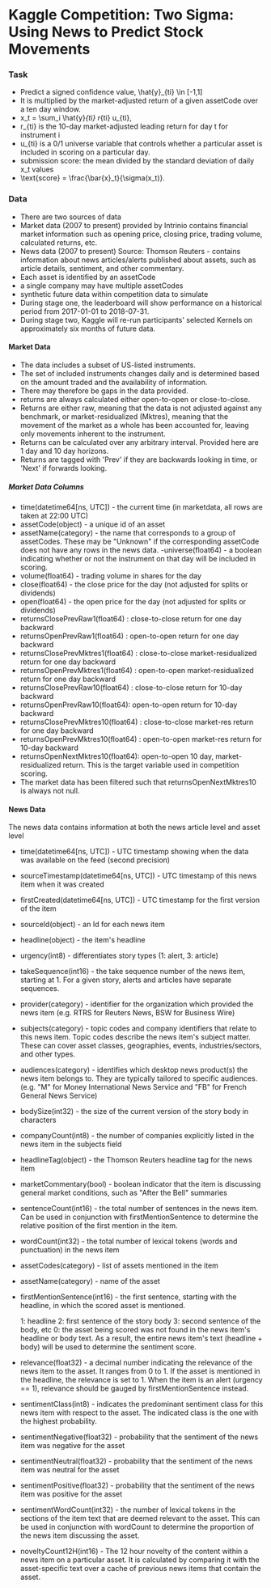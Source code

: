 # Kaggle Competition: Two Sigma: Using News to Predict Stock Movements


### Task
 - Predict a signed confidence value, \hat{y}_{ti} \in [-1,1]
 - It is multiplied by the market-adjusted return of a given assetCode over a ten day window. 
 - x_t = \sum_i \hat{y}_{ti}  r_{ti}  u_{ti},
 - r_{ti} is the 10-day market-adjusted leading return for day t for instrument i
 - u_{ti} is a 0/1 universe variable that controls whether a particular asset is included in scoring on a particular day.
 - submission score: the mean divided by the standard deviation of daily x_t values
 - \text{score} = \frac{\bar{x}_t}{\sigma(x_t)}.
          
          
 
 
### Data
- There are two sources of data
- Market data (2007 to present) provided by Intrinio contains financial market information such as opening price, closing price, trading volume, calculated returns, etc.
- News data (2007 to present) Source: Thomson Reuters - contains information about news articles/alerts published about assets, such as article details, sentiment, and other commentary.
- Each asset is identified by an assetCode
- a single company may have multiple assetCodes
- synthetic future data within competition data to simulate 
- During stage one, the leaderboard will show performance on a historical period from 2017-01-01 to 2018-07-31.
- During stage two, Kaggle will re-run participants' selected Kernels on approximately six months of future data.

#### Market Data
- The data includes a subset of US-listed instruments.
- The set of included instruments changes daily and is determined based on the amount traded and the availability of information. 
- There may therefore be gaps in the data provided.
- returns are always calculated either open-to-open or close-to-close.
- Returns are either raw, meaning that the data is not adjusted against any benchmark, or market-residualized (Mktres), meaning that the movement of the market as a whole has been accounted for, leaving only movements inherent to the instrument.
- Returns can be calculated over any arbitrary interval. Provided here are 1 day and 10 day horizons.
- Returns are tagged with 'Prev' if they are backwards looking in time, or 'Next' if forwards looking.

##### Market Data Columns
- time(datetime64[ns, UTC]) - the current time (in marketdata, all rows are taken at 22:00 UTC)
- assetCode(object) - a unique id of an asset
- assetName(category) - the name that corresponds to a group of assetCodes. These may be "Unknown" if the corresponding assetCode does not have any rows in the news data.
-universe(float64) - a boolean indicating whether or not the instrument on that day will be included in scoring. 
- volume(float64) - trading volume in shares for the day
- close(float64) - the close price for the day (not adjusted for splits or dividends)
- open(float64) - the open price for the day (not adjusted for splits or dividends)
- returnsClosePrevRaw1(float64) : close-to-close return for one day backward
- returnsOpenPrevRaw1(float64) : open-to-open return for one day backward
- returnsClosePrevMktres1(float64) : close-to-close market-residualized return for one day backward
- returnsOpenPrevMktres1(float64) : open-to-open market-residualized return for one day backward
- returnsClosePrevRaw10(float64) : close-to-close return for 10-day backward
- returnsOpenPrevRaw10(float64): open-to-open return for 10-day backward
- returnsClosePrevMktres10(float64) : close-to-close market-res return for one day backward
- returnsOpenPrevMktres10(float64) : open-to-open market-res return for 10-day backward
- returnsOpenNextMktres10(float64): open-to-open 10 day, market-residualized return. This is the target variable used in competition scoring. 
- The market data has been filtered such that returnsOpenNextMktres10 is always not null.


#### News Data
The news data contains information at both the news article level and asset level 
- time(datetime64[ns, UTC]) - UTC timestamp showing when the data was available on the feed (second precision)
- sourceTimestamp(datetime64[ns, UTC]) - UTC timestamp of this news item when it was created
- firstCreated(datetime64[ns, UTC]) - UTC timestamp for the first version of the item
- sourceId(object) - an Id for each news item
- headline(object) - the item's headline
- urgency(int8) - differentiates story types (1: alert, 3: article)
- takeSequence(int16) - the take sequence number of the news item, starting at 1. For a given story, alerts and articles have separate sequences.
- provider(category) - identifier for the organization which provided the news item (e.g. RTRS for Reuters News, BSW for Business Wire)
- subjects(category) - topic codes and company identifiers that relate to this news item. Topic codes describe the news item's subject matter. These can cover asset classes, geographies, events, industries/sectors, and other types.
- audiences(category) - identifies which desktop news product(s) the news item belongs to. They are typically tailored to specific audiences. (e.g. "M" for Money International News Service and "FB" for French General News Service)
- bodySize(int32) - the size of the current version of the story body in characters
- companyCount(int8) - the number of companies explicitly listed in the news item in the subjects field
- headlineTag(object) - the Thomson Reuters headline tag for the news item
- marketCommentary(bool) - boolean indicator that the item is discussing general market conditions, such as "After the Bell" summaries
- sentenceCount(int16) - the total number of sentences in the news item. Can be used in conjunction with firstMentionSentence to determine the relative position of the first mention in the item.
- wordCount(int32) - the total number of lexical tokens (words and punctuation) in the news item
- assetCodes(category) - list of assets mentioned in the item
- assetName(category) - name of the asset

- firstMentionSentence(int16) - the first sentence, starting with the headline, in which the scored asset is mentioned.

    1: headline
    2: first sentence of the story body
    3: second sentence of the body, etc
    0: the asset being scored was not found in the news item's headline or body text. As a result, the entire news item's text (headline + body) will be used to determine the sentiment score.

- relevance(float32) - a decimal number indicating the relevance of the news item to the asset. It ranges from 0 to 1. If the asset is mentioned in the headline, the relevance is set to 1. When the item is an alert (urgency == 1), relevance should be gauged by firstMentionSentence instead.

- sentimentClass(int8) - indicates the predominant sentiment class for this news item with respect to the asset. The indicated class is the one with the highest probability.

- sentimentNegative(float32) - probability that the sentiment of the news item was negative for the asset
- sentimentNeutral(float32) - probability that the sentiment of the news item was neutral for the asset
- sentimentPositive(float32) - probability that the sentiment of the news item was positive for the asset
- sentimentWordCount(int32) - the number of lexical tokens in the sections of the item text that are deemed relevant to the asset. This can be used in conjunction with wordCount to determine the proportion of the news item discussing the asset.
- noveltyCount12H(int16) - The 12 hour novelty of the content within a news item on a particular asset. It is calculated by comparing it with the asset-specific text over a cache of previous news items that contain the asset.


    








